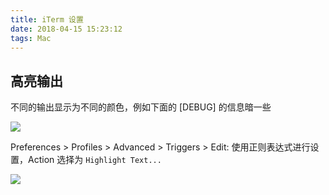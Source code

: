 ```yaml
---
title: iTerm 设置
date: 2018-04-15 15:23:12
tags: Mac
---
```


## 高亮输出

不同的输出显示为不同的颜色，例如下面的 [DEBUG] 的信息暗一些

![](/img/mac/iterm-1.png)

Preferences > Profiles > Advanced > Triggers > Edit: 使用正则表达式进行设置，Action 选择为 `Highlight Text...`

![](/img/mac/iterm-2.png)

<!--more-->

